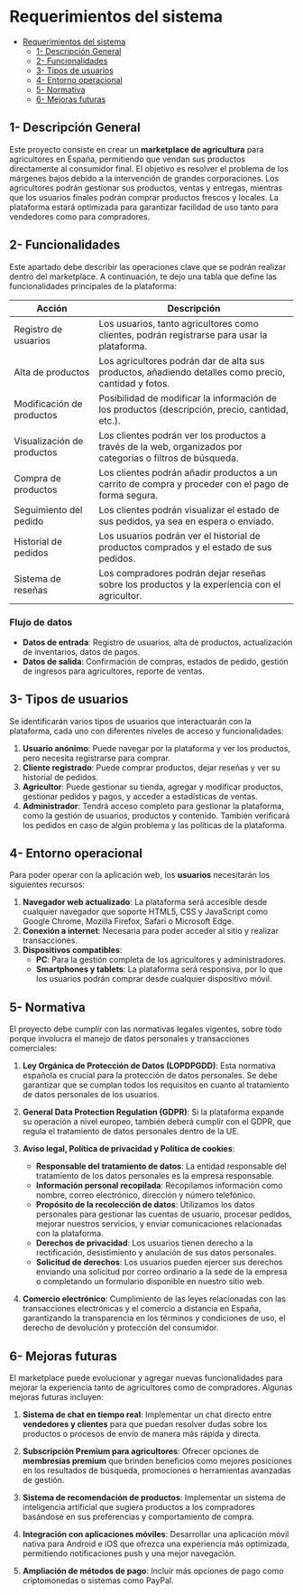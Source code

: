 # Requerimientos del sistema

- [Requerimientos del sistema](#requerimientos-del-sistema)
  - [1- Descripción General](#1--descripción-general)
  - [2- Funcionalidades](#2--funcionalidades)
  - [3- Tipos de usuarios](#3--tipos-de-usuarios)
  - [4- Entorno operacional](#4--entorno-operacional)
  - [5- Normativa](#5--normativa)
  - [6- Mejoras futuras](#6--mejoras-futuras)

## 1- Descripción General

Este proyecto consiste en crear un **marketplace de agricultura** para agricultores en España, permitiendo que vendan sus productos directamente al consumidor final. El objetivo es resolver el problema de los márgenes bajos debido a la intervención de grandes corporaciones. Los agricultores podrán gestionar sus productos, ventas y entregas, mientras que los usuarios finales podrán comprar productos frescos y locales. La plataforma estará optimizada para garantizar facilidad de uso tanto para vendedores como para compradores.

## 2- Funcionalidades

Este apartado debe describir las operaciones clave que se podrán realizar dentro del marketplace. A continuación, te dejo una tabla que define las funcionalidades principales de la plataforma:

| **Acción**                | **Descripción**                                                                                               |
|---------------------------|---------------------------------------------------------------------------------------------------------------|
| Registro de usuarios       | Los usuarios, tanto agricultores como clientes, podrán registrarse para usar la plataforma.                    |
| Alta de productos          | Los agricultores podrán dar de alta sus productos, añadiendo detalles como precio, cantidad y fotos.           |
| Modificación de productos  | Posibilidad de modificar la información de los productos (descripción, precio, cantidad, etc.).                |
| Visualización de productos | Los clientes podrán ver los productos a través de la web, organizados por categorías o filtros de búsqueda.    |
| Compra de productos        | Los clientes podrán añadir productos a un carrito de compra y proceder con el pago de forma segura.            |
| Seguimiento del pedido     | Los clientes podrán visualizar el estado de sus pedidos, ya sea en espera o enviado.                           |
| Historial de pedidos       | Los usuarios podrán ver el historial de productos comprados y el estado de sus pedidos.                        |
| Sistema de reseñas         | Los compradores podrán dejar reseñas sobre los productos y la experiencia con el agricultor.                   |

### Flujo de datos
- **Datos de entrada**: Registro de usuarios, alta de productos, actualización de inventarios, datos de pagos.
- **Datos de salida**: Confirmación de compras, estados de pedido, gestión de ingresos para agricultores, reporte de ventas.

## 3- Tipos de usuarios

Se identificarán varios tipos de usuarios que interactuarán con la plataforma, cada uno con diferentes niveles de acceso y funcionalidades:

1. **Usuario anónimo**: Puede navegar por la plataforma y ver los productos, pero necesita registrarse para comprar.
2. **Cliente registrado**: Puede comprar productos, dejar reseñas y ver su historial de pedidos.
3. **Agricultor**: Puede gestionar su tienda, agregar y modificar productos, gestionar pedidos y pagos, y acceder a estadísticas de ventas.
4. **Administrador**: Tendrá acceso completo para gestionar la plataforma, como la gestión de usuarios, productos y contenido. También verificará los pedidos en caso de algún problema y las políticas de la plataforma.

## 4- Entorno operacional

Para poder operar con la aplicación web, los **usuarios** necesitarán los siguientes recursos:

1. **Navegador web actualizado**: La plataforma será accesible desde cualquier navegador que soporte HTML5, CSS y JavaScript como Google Chrome, Mozilla Firefox, Safari o Microsoft Edge.
2. **Conexión a internet**: Necesaria para poder acceder al sitio y realizar transacciones.
3. **Dispositivos compatibles**:
   - **PC**: Para la gestión completa de los agricultores y administradores.
   - **Smartphones y tablets**: La plataforma será responsiva, por lo que los usuarios podrán comprar desde cualquier dispositivo móvil.

## 5- Normativa

El proyecto debe cumplir con las normativas legales vigentes, sobre todo porque involucra el manejo de datos personales y transacciones comerciales:

1. **Ley Orgánica de Protección de Datos (LOPDPGDD)**: Esta normativa española es crucial para la protección de datos personales. Se debe garantizar que se cumplan todos los requisitos en cuanto al tratamiento de datos personales de los usuarios.
   
2. **General Data Protection Regulation (GDPR)**: Si la plataforma expande su operación a nivel europeo, también deberá cumplir con el GDPR, que regula el tratamiento de datos personales dentro de la UE.

3. **Aviso legal, Política de privacidad y Política de cookies**:
   - **Responsable del tratamiento de datos**: La entidad responsable del tratamiento de los datos personales es la empresa responsable.
   - **Información personal recopilada**: Recopilamos información como nombre, correo electrónico, dirección y número telefónico.
   - **Propósito de la recolección de datos**: Utilizamos los datos personales para gestionar las cuentas de usuario, procesar pedidos, mejorar nuestros servicios, y enviar comunicaciones relacionadas con la plataforma.
   - **Derechos de privacidad**: Los usuarios tienen derecho a la rectificación, desistimiento y anulación de sus datos personales.
   - **Solicitud de derechos**: Los usuarios pueden ejercer sus derechos enviando una solicitud por correo ordinario a la sede de la empresa o completando un formulario disponible en nuestro sitio web.

4. **Comercio electrónico**: Cumplimiento de las leyes relacionadas con las transacciones electrónicas y el comercio a distancia en España, garantizando la transparencia en los términos y condiciones de uso, el derecho de devolución y protección del consumidor.

## 6- Mejoras futuras

El marketplace puede evolucionar y agregar nuevas funcionalidades para mejorar la experiencia tanto de agricultores como de compradores. Algunas mejoras futuras incluyen:

1. **Sistema de chat en tiempo real**: Implementar un chat directo entre **vendedores y clientes** para que puedan resolver dudas sobre los productos o procesos de envío de manera más rápida y directa.
   
2. **Subscripción Premium para agricultores**: Ofrecer opciones de **membresías premium** que brinden beneficios como mejores posiciones en los resultados de búsqueda, promociones o herramientas avanzadas de gestión.

3. **Sistema de recomendación de productos**: Implementar un sistema de inteligencia artificial que sugiera productos a los compradores basándose en sus preferencias y comportamiento de compra.

4. **Integración con aplicaciones móviles**: Desarrollar una aplicación móvil nativa para Android e iOS que ofrezca una experiencia más optimizada, permitiendo notificaciones push y una mejor navegación.

5. **Ampliación de métodos de pago**: Incluir más opciones de pago como criptomonedas o sistemas como PayPal.
